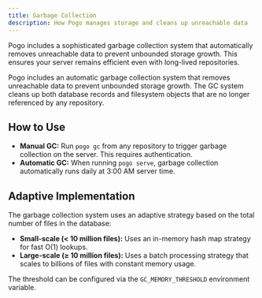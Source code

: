 ```yaml
---
title: Garbage Collection
description: How Pogo manages storage and cleans up unreachable data
---
```


Pogo includes a sophisticated garbage collection system that automatically removes unreachable data to prevent unbounded storage growth. This ensures your server remains efficient even with long-lived repositories.

Pogo includes an automatic garbage collection system that removes unreachable data to prevent unbounded storage growth. The GC system cleans up both database records and filesystem objects that are no longer referenced by any repository.

## How to Use

- **Manual GC:** Run `pogo gc` from any repository to trigger garbage collection on the server. This requires authentication.
- **Automatic GC:** When running `pogo serve`, garbage collection automatically runs daily at 3:00 AM server time.

## Adaptive Implementation

The garbage collection system uses an adaptive strategy based on the total number of files in the database:

- **Small-scale (< 10 million files):** Uses an in-memory hash map strategy for fast O(1) lookups.
- **Large-scale (≥ 10 million files):** Uses a batch processing strategy that scales to billions of files with constant memory usage.

The threshold can be configured via the `GC_MEMORY_THRESHOLD` environment variable.
